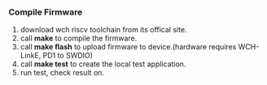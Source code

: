 ### Compile Firmware
1. download wch riscv toolchain from its offical site.
2. call **make** to compile the firmware.
3. call **make flash** to upload firmware to device.(hardware requires WCH-LinkE, PD1 to SWDIO)
4. call **make test** to create the local test application.
5. run test, check result on.
